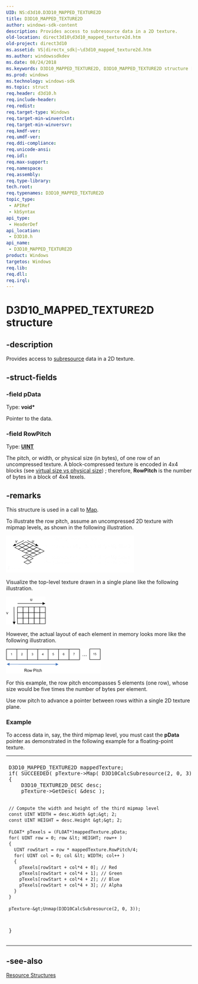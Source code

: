```yaml
---
UID: NS:d3d10.D3D10_MAPPED_TEXTURE2D
title: D3D10_MAPPED_TEXTURE2D
author: windows-sdk-content
description: Provides access to subresource data in a 2D texture.
old-location: direct3d10\d3d10_mapped_texture2d.htm
old-project: direct3d10
ms.assetid: VS|directx_sdk|~\d3d10_mapped_texture2d.htm
ms.author: windowssdkdev
ms.date: 08/24/2018
ms.keywords: D3D10_MAPPED_TEXTURE2D, D3D10_MAPPED_TEXTURE2D structure [Direct3D 10], a2002d27-1e59-abab-3507-86a1666a3405, d3d10/D3D10_MAPPED_TEXTURE2D, direct3d10.d3d10_mapped_texture2d
ms.prod: windows
ms.technology: windows-sdk
ms.topic: struct
req.header: d3d10.h
req.include-header: 
req.redist: 
req.target-type: Windows
req.target-min-winverclnt: 
req.target-min-winversvr: 
req.kmdf-ver: 
req.umdf-ver: 
req.ddi-compliance: 
req.unicode-ansi: 
req.idl: 
req.max-support: 
req.namespace: 
req.assembly: 
req.type-library: 
tech.root: 
req.typenames: D3D10_MAPPED_TEXTURE2D
topic_type:
 - APIRef
 - kbSyntax
api_type:
 - HeaderDef
api_location:
 - D3D10.h
api_name:
 - D3D10_MAPPED_TEXTURE2D
product: Windows
targetos: Windows
req.lib: 
req.dll: 
req.irql: 
---
```


# D3D10_MAPPED_TEXTURE2D structure


## -description


Provides access to <a href="https://msdn.microsoft.com/c5238a2f-d69d-4ce5-a5aa-66a6c18d5f69">subresource</a> data in a 2D texture.


## -struct-fields




### -field pData

Type: <b>void*</b>

Pointer to the data.


### -field RowPitch

Type: <b><a href="https://msdn.microsoft.com/4553cafc-450e-4493-a4d4-cb6e2f274d46">UINT</a></b>

The pitch, or width, or physical size (in bytes), of one row of an uncompressed texture. A block-compressed texture is encoded in 4x4 blocks (see <a href="https://msdn.microsoft.com/add98d8f-6846-4dd6-b0e2-a4b6e89cbcc5">virtual size vs physical size</a>) ; therefore, <b>RowPitch</b> is the number of bytes in a block of 4x4 texels.


## -remarks



This structure is used in a call to <a href="https://msdn.microsoft.com/40d0d246-bed9-48a2-9c00-68a5c58f49a5">Map</a>.

To illustrate the row pitch, assume an uncompressed 2D texture with mipmap levels, as shown in the following illustration.

<img alt="Illustration of an uncompressed 2D texture with mipmap levels" src="images/d3d10_resource_texture2d.png"/>

Visualize the top-level texture drawn in a single plane like the following illustration.

<img alt="Illustration of a single plane" src="images/d3d10_2d_texture_conceptual.png"/>

However, the actual layout of each element in memory looks more like the following illustration.

<img alt="Illustration of the row pitch in memory" src="images/d3d10_2d_texture_memory.png"/>

For this example, the row pitch encompasses 5 elements (one row), whose size would be five times the number of bytes per element.

Use row pitch to advance a pointer between rows within a single 2D texture plane.

<h3><a id="Example"></a><a id="example"></a><a id="EXAMPLE"></a>Example</h3>
To access data in, say, the third mipmap level, you must cast the <b>pData</b> pointer as demonstrated in the following example for a floating-point texture.

<div class="code"><span codelanguage=""><table>
<tr>
<th></th>
</tr>
<tr>
<td>
<pre>
D3D10_MAPPED_TEXTURE2D mappedTexture;
if( SUCCEEDED( pTexture-&gt;Map( D3D10CalcSubresource(2, 0, 3), D3D10_MAP_WRITE_DISCARD, 0, &amp;mappedTexture )))
{
    D3D10_TEXTURE2D_DESC desc;
    pTexture-&gt;GetDesc( &amp;desc );
	
    // Compute the width and height of the third mipmap level
    const UINT WIDTH = desc.Width &gt;&gt; 2;
    const UINT HEIGHT = desc.Height &gt;&gt; 2;
	
    FLOAT* pTexels = (FLOAT*)mappedTexture.pData;
    for( UINT row = 0; row &lt; HEIGHT; row++ )
    {
      UINT rowStart = row * mappedTexture.RowPitch/4;
      for( UINT col = 0; col &lt; WIDTH; col++ )
      {
        pTexels[rowStart + col*4 + 0]; // Red
        pTexels[rowStart + col*4 + 1]; // Green
        pTexels[rowStart + col*4 + 2]; // Blue
        pTexels[rowStart + col*4 + 3]; // Alpha
      }
    }

    pTexture-&gt;Unmap(D3D10CalcSubresource(2, 0, 3));
}
</pre>
</td>
</tr>
</table></span></div>



## -see-also




<a href="https://msdn.microsoft.com/d8fe2ebe-349a-456e-9a5a-16f2d3419800">Resource Structures</a>
 

 

